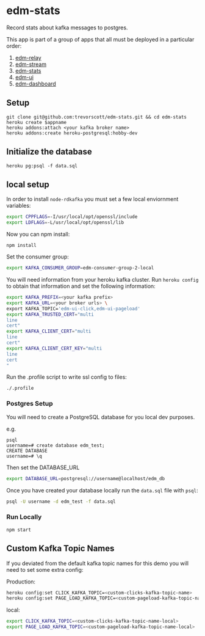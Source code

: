 # edm-stats
Record stats about kafka messages to postgres.

This app is part of a group of apps that all must be deployed in a particular order:

1. [edm-relay](https://github.com/trevorscott/edm-relay)
1. [edm-stream](https://github.com/trevorscott/edm-stream)
1. [edm-stats](https://github.com/trevorscott/edm-stats)
1. [edm-ui](https://github.com/trevorscott/edm-ui)
1. [edm-dashboard](https://github.com/trevorscott/edm-dashboard)

## Setup

```
git clone git@github.com:trevorscott/edm-stats.git && cd edm-stats
heroku create $appname
heroku addons:attach <your kafka broker name>
heroku addons:create heroku-postgresql:hobby-dev
```

## Initialize the database

```
heroku pg:psql -f data.sql
```

## local setup

In order to install `node-rdkafka` you must set a few local enviornment variables:

```bash
export CPPFLAGS=-I/usr/local/opt/openssl/include
export LDFLAGS=-L/usr/local/opt/openssl/lib
```

Now you can npm install:
```
npm install
```

Set the consumer group:

```bash
export KAFKA_CONSUMER_GROUP=edm-consumer-group-2-local
```

You will need information from your heroku kafka cluster. Run `heroku config` to obtain that information and set the following information:

```bash
export KAFKA_PREFIX=<your kafka prefix>
export KAFKA_URL=<your broker urls> \
export KAFKA_TOPIC='edm-ui-click,edm-ui-pageload'
export KAFKA_TRUSTED_CERT="multi
line 
cert"
export KAFKA_CLIENT_CERT="multi
line
cert"
export KAFKA_CLIENT_CERT_KEY="multi
line
cert
"
```

Run the .profile script to write ssl config to files:

```
./.profile
```

### Postgres Setup

You will need to create a PostgreSQL database for you local dev purposes.

e.g.

```
psql
username=# create database edm_test;
CREATE DATABASE
username=# \q
```

Then set the DATABASE_URL

```bash 
export DATABASE_URL=postgresql://username@localhost/edm_db
```

Once you have created your database locally run the `data.sql` file with `psql`:

```bash
psql -U username -d edm_test -f data.sql
```

### Run Locally

```
npm start
```

## Custom Kafka Topic Names

If you deviated from the default kafka topic names for this demo you will need to set some extra config:

Production:

```bash
heroku config:set CLICK_KAFKA_TOPIC=<custom-clicks-kafka-topic-name>
heroku config:set PAGE_LOAD_KAFKA_TOPIC=<custom-pageload-kafka-topic-name>
```

local:

```bash
export CLICK_KAFKA_TOPIC=<custom-clicks-kafka-topic-name-local>
export PAGE_LOAD_KAFKA_TOPIC=<custom-pageload-kafka-topic-name-local>
```

